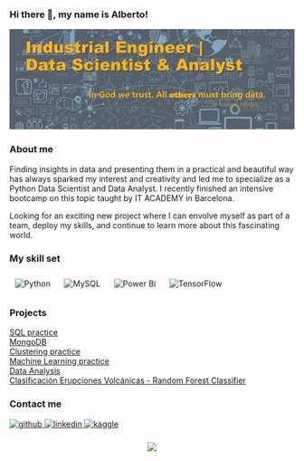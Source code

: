 <h3 align="left">Hi there 👋, my name is Alberto!</h3>

<img src="https://github.com/aachaval/aachaval/blob/main/banner.png" width="1000"/>

<h3 align="left">About me</h3> 
Finding insights in data and presenting them in a practical and beautiful way has always sparked my interest and creativity and led me to specialize as a Python Data Scientist and Data Analyst. I recently finished an intensive bootcamp on this topic taught by IT ACADEMY in Barcelona.

Looking for an exciting new project where I can envolve myself as part of a team, deploy my skills, and continue to learn more about this fascinating world.

<h3 align="left">My skill set</h3> 

<div align="left">  
<img style="margin: 10px" src="https://profilinator.rishav.dev/skills-assets/python-original.svg" alt="Python" height="50" />  
<img style="margin: 10px" src="https://profilinator.rishav.dev/skills-assets/mysql-original-wordmark.svg" alt="MySQL" height="50" />  
<img style="margin: 10px" src="https://profilinator.rishav.dev/skills-assets/powerbi.png" alt="Power Bi" height="50" />  
<img style="margin: 10px" src="https://profilinator.rishav.dev/skills-assets/tensorflow-icon.svg" alt="TensorFlow" height="50" />  
</div>

<h3 align="left">Projects</h3>
<a href="https://github.com/aachaval/Database_MySQL/blob/main/S13_T02_MySQL_Database.ipynb/">SQL practice</a><br/>
<a href="https://github.com/aachaval/NoSQL_Database/blob/main/S14_T01_%20No_SQL_Database.ipynb">MongoDB</a><br/>
<a href="https://github.com/aachaval/Unsupervised_Learning-_Clustering/blob/main/S11_T01_Unsupervised_Learning%20_Clustering.ipynb">Clustering practice</a><br/>
<a href="https://github.com/aachaval/Machine_Learning_Advanced/blob/main/S12_T01_Pipelines_grid_search_and_text_mining.ipynb">Machine Learning practice</a><br/>
<a href="https://github.com/aachaval/Graphic_Display_Multiples_Variables/blob/main/S03_T02_Graphic_Display_Multiples_Variables.ipynb">Data Analysis</a><br/>
<a href="https://github.com/aachaval/Clasificacion-erupciones-volcanicas">Clasificación Erupciones Volcánicas - Random Forest Classifier</a><br/>


<h3 align="left">Contact me</h3>
<div align="left">
<a href="https://github.com/aachaval" target="_blank">
<img src=https://img.shields.io/badge/github-%2324292e.svg?&style=for-the-badge&logo=github&logoColor=white alt=github style="margin-bottom: 5px;" />
</a>
<a href="https://linkedin.com/in/albertoachaval" target="_blank">
<img src=https://img.shields.io/badge/linkedin-%231E77B5.svg?&style=for-the-badge&logo=linkedin&logoColor=white alt=linkedin style="margin-bottom: 5px;" />
</a>
<a href="https://www.kaggle.com/albertoar" target="_blank">
<img src=https://img.shields.io/badge/kaggle-%2344BAE8.svg?&style=for-the-badge&logo=kaggle&logoColor=white alt=kaggle style="margin-bottom: 5px;" />
</a>  
</div>  

<br/>  

<div align="center">
<img src="https://komarev.com/ghpvc/?username=aachaval&&style=flat-square" align="center" />
</div>  
